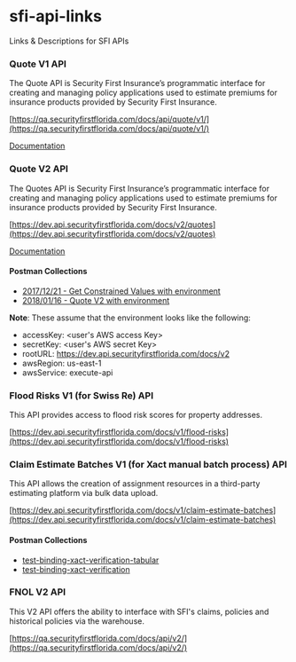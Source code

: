 # sfi-api-links

Links &amp; Descriptions for SFI APIs

### Quote V1 API

The Quote API is Security First Insurance’s programmatic interface for creating and managing policy applications used to estimate premiums for insurance products provided by Security First Insurance.

[https://qa.securityfirstflorida.com/docs/api/quote/v1/](https://qa.securityfirstflorida.com/docs/api/quote/v1/)

[Documentation](docs/quote-api-v1.md)


### Quote V2 API

The Quotes API is Security First Insurance’s programmatic interface for creating and managing policy applications used to estimate premiums for insurance products provided by Security First Insurance.

[https://dev.api.securityfirstflorida.com/docs/v2/quotes](https://dev.api.securityfirstflorida.com/docs/v2/quotes)

[Documentation](docs/quote-api-v2.md)

#### Postman Collections

* [2017/12/21 - Get Constrained Values with environment](postman_collections/quote_v2/2017-12-21_getConstrainedValues.postman_collection.json)
* [2018/01/16 - Quote V2 with environment](postman_collections/quote_v2/2018-01-16_quoteV2WithEnvironment.postman_collection.json)

**Note**: These assume that the environment looks like the following:
* accessKey: <user's AWS access Key>
* secretKey: <user's AWS secret Key>
* rootURL: https://dev.api.securityfirstflorida.com/docs/v2
* awsRegion: us-east-1
* awsService: execute-api


### Flood Risks V1 (for Swiss Re) API

This API provides access to flood risk scores for property addresses.

[https://dev.api.securityfirstflorida.com/docs/v1/flood-risks](https://dev.api.securityfirstflorida.com/docs/v1/flood-risks)


### Claim Estimate Batches V1 (for Xact manual batch process) API

This API allows the creation of assignment resources in a third-party estimating platform via bulk data upload.

[https://dev.api.securityfirstflorida.com/docs/v1/claim-estimate-batches](https://dev.api.securityfirstflorida.com/docs/v1/claim-estimate-batches)

#### Postman Collections

* [test-binding-xact-verification-tabular](postman_collections/claim_estimate_batches_v1/test-binding-xact-verification-tabular.postman_collection.json)
* [test-binding-xact-verification](postman_collections/claim_estimate_batches_v1/test-binding-xact-verification.postman_collection.json)


### FNOL V2 API

This V2 API offers the ability to interface with SFI's claims, policies and historical policies via the warehouse.

[https://qa.securityfirstflorida.com/docs/api/v2/](https://qa.securityfirstflorida.com/docs/api/v2/)
